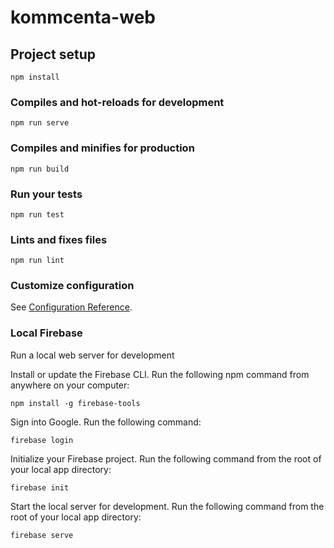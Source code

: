# kommcenta-web

## Project setup
```
npm install
```

### Compiles and hot-reloads for development
```
npm run serve
```

### Compiles and minifies for production
```
npm run build
```

### Run your tests
```
npm run test
```

### Lints and fixes files
```
npm run lint
```

### Customize configuration
See [Configuration Reference](https://cli.vuejs.org/config/).


### Local Firebase
Run a local web server for development

Install or update the Firebase CLI. Run the following npm command from anywhere on your computer:
```
npm install -g firebase-tools
```

Sign into Google. Run the following command:
```
firebase login
```

Initialize your Firebase project. Run the following command from the root of your local app directory:
```
firebase init
```

Start the local server for development. Run the following command from the root of your local app directory:
```
firebase serve
```